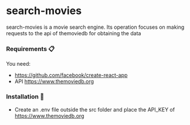 # search-movies

search-movies is a movie search engine. Its operation focuses on making requests to the api of themoviedb for obtaining the data


### Requirements 📋

You need:

* https://github.com/facebook/create-react-app
* API https://www.themoviedb.org

### Installation 🔧

* Create an .env file outside the src folder and place the API_KEY of https://www.themoviedb.org

